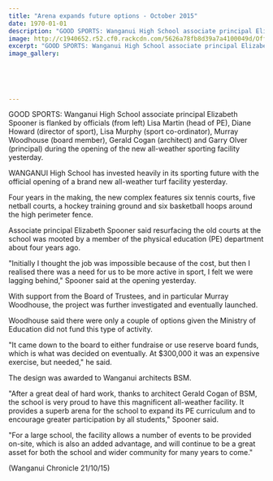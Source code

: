 ```yaml
---
title: "Arena expands future options - October 2015"
date: 1970-01-01
description: "GOOD SPORTS: Wanganui High School associate principal Elizabeth Spooner is flanked by officials (from left) Lisa Martin (head of PE), Diane Howard (director of sport), Lisa Murphy (sport co-ordinator)"
image: http://c1940652.r52.cf0.rackcdn.com/5626a78fb8d39a7a4100049d/Official-group-photo-of-opening.Wg-Chron-21.10.15.jpg
excerpt: "GOOD SPORTS: Wanganui High School associate principal Elizabeth Spooner is flanked by officials (from left) Lisa Martin (head of PE), Diane Howard (director of sport), Lisa Murphy (sport co-ordinator), Murray Woodhouse (board member), Gerald Cogan (architect) and Garry Olver (principal) during the opening of the new all-weather sporting facility yesterday."
image_gallery:
    
    
    
    
    
---
```


<p><span>GOOD SPORTS: Wanganui High School associate principal Elizabeth Spooner is flanked by officials (from left) Lisa Martin (head of PE), Diane Howard (director of sport), Lisa Murphy (sport co-ordinator), Murray Woodhouse (board member), Gerald Cogan (architect) and Garry Olver (principal) during the opening of the new all-weather sporting facility yesterday.</span></p>
<p>WANGANUI High School has invested heavily in its sporting future with the official opening of a brand new all-weather turf facility yesterday.</p>
<p>Four years in the making, the new complex features six tennis courts, five netball courts, a hockey training ground and six basketball hoops around the high perimeter fence.</p>
<p>Associate principal Elizabeth Spooner said resurfacing the old courts at the school was mooted by a member of the physical education (PE) department about four years ago.</p>
<p>"Initially I thought the job was impossible because of the cost, but then I realised there was a need for us to be more active in sport, I felt we were lagging behind," Spooner said at the opening yesterday.</p>
<p>With support from the Board of Trustees, and in particular Murray Woodhouse, the project was further investigated and eventually launched.</p>
<p>Woodhouse said there were only a couple of options given the Ministry of Education did not fund this type of activity.</p>
<p>"It came down to the board to either fundraise or use reserve board funds, which is what was decided on eventually. At $300,000 it was an expensive exercise, but needed," he said.</p>
<p>The design was awarded to Wanganui architects BSM.</p>
<p>"After a great deal of hard work, thanks to architect Gerald Cogan of BSM, the school is very proud to have this magnificent all-weather facility. It provides a superb arena for the school to expand its PE curriculum and to encourage greater participation by all students," Spooner said.</p>
<p>"For a large school, the facility allows a number of events to be provided on-site, which is also an added advantage, and will continue to be a great asset for both the school and wider community for many years to come."</p>
<p><span>(Wanganui Chronicle 21/10/15)</span></p>

